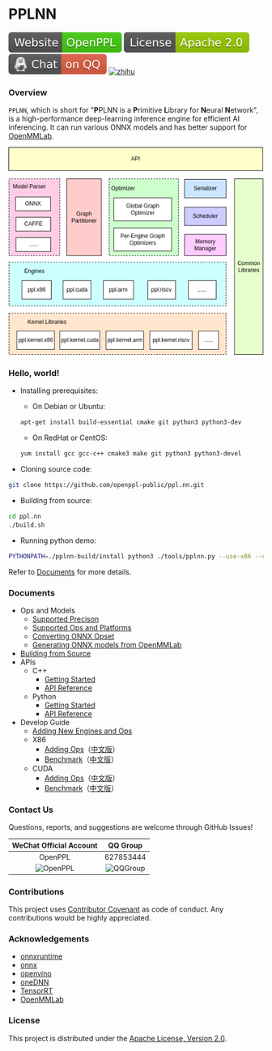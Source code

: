 # PPLNN

[![website](docs/images/Website-OpenPPL-brightgreen.svg)](https://openppl.ai/)
[![License](docs/images/License-Apache-2.0-green.svg)](LICENSE)
[![qq](docs/images/Chat-on-QQ-red.svg)](https://qm.qq.com/cgi-bin/qm/qr?k=X7JWUqOdBih71dUU9AZF2gD3PKjxaxB-)
[![zhihu](docs/images/Discuss-on-Zhihu.svg)](https://www.zhihu.com/people/openppl)

### Overview

`PPLNN`, which is short for "**P**PLNN is a **P**rimitive **L**ibrary for **N**eural **N**etwork", is a high-performance deep-learning inference engine for efficient AI inferencing. It can run various ONNX models and has better support for [OpenMMLab](https://github.com/open-mmlab).

![alt arch](docs/images/arch.png)

### Hello, world!

* Installing prerequisites:

    - On Debian or Ubuntu:

    ```bash
    apt-get install build-essential cmake git python3 python3-dev
    ```

    - On RedHat or CentOS:

    ```bash
    yum install gcc gcc-c++ cmake3 make git python3 python3-devel
    ```

* Cloning source code:

```bash
git clone https://github.com/openppl-public/ppl.nn.git
```

* Building from source:

```bash
cd ppl.nn
./build.sh
```

* Running python demo:

```bash
PYTHONPATH=./pplnn-build/install python3 ./tools/pplnn.py --use-x86 --onnx-model tests/testdata/conv.onnx
```

Refer to [Documents](#documents) for more details.

### Documents

* Ops and Models
  - [Supported Precison](docs/en/supported-ops-and-platforms.md)
  - [Supported Ops and Platforms](docs/en/supported-ops-and-platforms.md)
  - [Converting ONNX Opset](docs/en/onnx-model-opset-convert-guide.md)
  - [Generating ONNX models from OpenMMLab](docs/en/model-convert-guide.md)
* [Building from Source](docs/en/building-from-source.md)
* APIs
  - C++
    - [Getting Started](docs/en/cpp-getting-started.md)
    - [API Reference](docs/en/cpp-api-reference.md)
  - Python
    - [Getting Started](docs/en/python-getting-started.md)
    - [API Reference](docs/en/python-api-reference.md)
* Develop Guide
  - [Adding New Engines and Ops](docs/en/add-new-engines-and-ops.md)
  - X86
    - [Adding Ops](docs/en/x86-doc/add_op.md)（[中文版](docs/cn/x86-doc/add_op.md)）
    - [Benchmark](docs/en/x86-doc/benchmark_tool.md)（[中文版](docs/cn/x86-doc/benchmark_tool.md)）
  - CUDA
    - [Adding Ops](docs/en/cuda-doc/add_op.md)（[中文版](docs/cn/cuda-doc/add_op.md)）
    - [Benchmark](docs/en/cuda-doc/benchmark_tool.md)（[中文版](docs/cn/cuda-doc/benchmark_tool.md)）

### Contact Us

Questions, reports, and suggestions are welcome through GitHub Issues!

| WeChat Official Account | QQ Group |
| :----:| :----: |
| OpenPPL | 627853444 |
| ![OpenPPL](docs/images/qrcode_for_gh_303b3780c847_258.jpg)| ![QQGroup](docs/images/qqgroup_s.jpg) |

### Contributions

This project uses [Contributor Covenant](https://www.contributor-covenant.org/) as code of conduct. Any contributions would be highly appreciated.

### Acknowledgements

* [onnxruntime](https://github.com/microsoft/onnxruntime)
* [onnx](https://github.com/onnx/onnx)
* [openvino](https://github.com/openvinotoolkit/openvino)
* [oneDNN](https://github.com/oneapi-src/oneDNN)
* [TensorRT](https://github.com/NVIDIA/TensorRT)
* [OpenMMLab](https://github.com/open-mmlab)

### License

This project is distributed under the [Apache License, Version 2.0](LICENSE).
